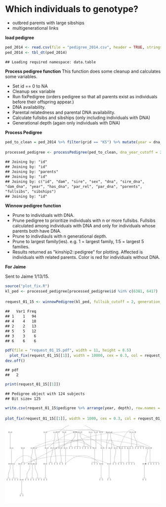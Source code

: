 

# Which individuals to genotype?

  * outbred parents with large sibships
  * multigenerational links

**load pedigree**


```r
ped_2014 <- read.csv(file = "pedigree_2014.csv", header = TRUE, stringsAsFactors = FALSE)
ped_2014 <- tbl_dt(ped_2014)
```

```
## Loading required namespace: data.table
```

**Process pedigree function**
This function does some cleanup and calculates some variables.

  * Set id == 0 to NA
  * Cleanup sex variable 
  * Run fixPedigree (orders pedigree so that all parents exist as individuals before their offspring appear.)
  * DNA availability.
  * Parental relatedness and parental DNA availability.
  * Calculate fullsibs and sibships (only including individuals with DNA)
  * Generational depth (again only individuals with DNA)



**Process Pedigree**


```r
ped_to_clean = ped_2014 %>% filter(grid == "KS") %>% mutate(year = dna_year)

processed_pedigree <- processPedigree(ped_to_clean, dna_year_cutoff = 2006)
```

```
## Joining by: "id"
## Joining by: "id"
## Joining by: "parents"
## Joining by: "id"
## Joining by: c("id", "dam", "sire", "sex", "dna", "sire_dna", "dam_dna", "year", "has_dna", "par_rel", "par_dna", "parents", "fullsibs", "sibships")
## Joining by: "id"
```

**Winnow pedigree function**

  * Prune to individuals with DNA.
  * Prune pedigree to prioritize individuals with n or more fullsibs. Fullsibs calculated among individuals with DNA and only for individuals whose parents both have DNA.
  * Prune to indivdiauls with n generational depth.
  * Prune to largest family(ies). e.g. 1 = largest family, 1:5 = largest 5 families.
  * Results returned as "kinship2::pedigree" for plotting. Affected is individuals with related parents. Color is red for individuals without DNA.










**For Jaime**

Sent to Jaime 1/13/15.


```r
source("plot_fix.R")
kl_ped <- processed_pedigree[processed_pedigree$id %in% c(6381, 6417) | grepl("KL", processed_pedigree$dna), ]

request_01_15 <- winnowPedigree(kl_ped, fullsib_cutoff = 2, generation_cutoff = 3, include_families = c(1:2,4))
```

```
##   Var1 Freq
## 1    1   94
## 4    4   18
## 2    2   13
## 5    5   12
## 3    3    6
## 6    6    6
```

```r
pdf(file = "request_01_15.pdf", width = 11, height = 8.5)
  plot_fix(request_01_15[[1]], width = 10000, cex = 0.3, col = request_01_15$color)
dev.off()
```

```
## pdf 
##   2
```

```r
print(request_01_15[[1]])
```

```
## Pedigree object with 124 subjects
## Bit size= 125
```

```r
write.csv(request_01_15$pedigree %>% arrange(year, depth), row.names = FALSE, file = "request_01_15.csv")

plot_fix(request_01_15[[1]], width = 1000, cex = 0.3, col = request_01_15$color)
```

![plot of chunk unnamed-chunk-8](figure/unnamed-chunk-8-1.png) 

